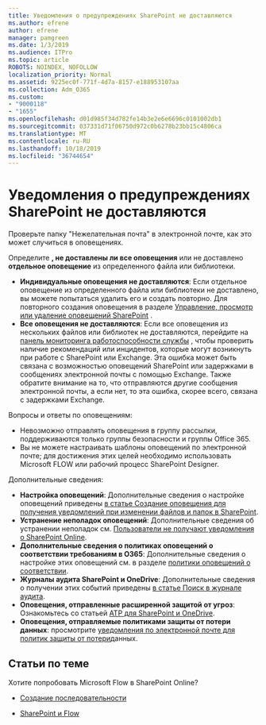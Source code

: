 ```yaml
---
title: Уведомления о предупреждениях SharePoint не доставляются
ms.author: efrene
author: efrene
manager: pamgreen
ms.date: 1/3/2019
ms.audience: ITPro
ms.topic: article
ROBOTS: NOINDEX, NOFOLLOW
localization_priority: Normal
ms.assetid: 9225ec0f-771f-4d7a-8157-e188953107aa
ms.collection: Adm_O365
ms.custom:
- "9000118"
- "1655"
ms.openlocfilehash: d01d985f34d782fe14b3e2e6e6696c0101002db1
ms.sourcegitcommit: 037331d71f06750d972c0b6278b23bb15c4806ca
ms.translationtype: MT
ms.contentlocale: ru-RU
ms.lasthandoff: 10/18/2019
ms.locfileid: "36744654"
---
```

# <a name="sharepoint-alert-notifications-not-delivered"></a>Уведомления о предупреждениях SharePoint не доставляются

Проверьте папку "Нежелательная почта" в электронной почте, как это может случиться в оповещениях.

Определите **, не доставлены ли все оповещения** или не доставлено **отдельное оповещение** из определенного файла или библиотеки.

- **Индивидуальные оповещения не доставляются**: Если отдельное оповещение из определенного файла или библиотеки не доставлено, вы можете попытаться удалить его и создать повторно. Для повторного создания оповещения в разделе [Управление, просмотр или удаление оповещений SharePoint](https://support.office.com/article/manage-view-or-delete-sharepoint-alerts-99dfb19c-9a90-4a8c-aba1-aa8c8afb0de2?ui=en-US&rs=&ad=US#ID0EAADAAA=Online) .
- **Все оповещения не доставляются**: Если все оповещения из нескольких файлов или библиотек не доставляются, перейдите на [панель мониторинга работоспособности службы](https://admin.microsoft.com/AdminPortal/Home#/servicehealth) , чтобы проверить наличие рекомендаций или инцидентов, которые могут возникнуть при работе с SharePoint или Exchange. Эта ошибка может быть связана с возможностью оповещений SharePoint или задержками в сообщениях электронной почты с помощью Exchange. Также обратите внимание на то, что отправляются другие сообщения электронной почты, а если нет, то эта ошибка, скорее всего, связана с задержками Exchange.

Вопросы и ответы по оповещениям:

- Невозможно отправлять оповещения в группу рассылки, поддерживаются только группы безопасности и группы Office 365.
- Вы не можете настраивать шаблоны оповещений по электронной почте; для достижения этих целей необходимо использовать Microsoft FLOW или рабочий процесс SharePoint Designer.

Дополнительные сведения:

- **Настройка оповещений**: Дополнительные сведения о настройке оповещений приведены [в статье Создание оповещения для получения уведомлений при изменении файлов и папок в SharePoint](https://support.office.com/article/create-an-alert-to-get-notified-when-a-file-or-folder-changes-in-sharepoint-e5a79e7b-a146-46da-a9ef-d65409ba8918).
- **Устранение неполадок оповещений**: Дополнительные сведения об устранении неполадок см. [Пользователи не получают уведомления о SharePoint Online](https://docs.microsoft.com/sharepoint/support/sites/no-alert-notifications).
- **Дополнительные сведения о политиках оповещений о соответствии требованиям в O365**: Дополнительные сведения о настройке этих оповещений см. в разделе [политики оповещений о соответствии](https://docs.microsoft.com/office365/securitycompliance/alert-policies).
- **Журналы аудита SharePoint и OneDrive**: Дополнительные сведения о получении этих событий приведены [в статье Поиск в журнале аудита](https://docs.microsoft.com/office365/securitycompliance/search-the-audit-log-in-security-and-compliance#search-the-audit-log).
- **Оповещения, отправленные расширенной защитой от угроз**: Ознакомьтесь со статьей [ATP для SharePoint и OneDrive](https://docs.microsoft.com/office365/securitycompliance/atp-for-spo-odb-and-teams).
- **Оповещения, отправляемые политиками защиты от потери данных**: просмотрите [уведомления по электронной почте для политик защиты от потери](https://docs.microsoft.com/office365/securitycompliance/use-notifications-and-policy-tips)данных.

## <a name="related-topics"></a>Статьи по теме

Хотите попробовать Microsoft Flow в SharePoint Online?

- [Создание последовательности](https://support.office.com/article/a9c3e03b-0654-46af-a254-20252e580d01)

- [SharePoint и Flow](https://flow.microsoft.com//blog/sharepoint-and-flow/)
